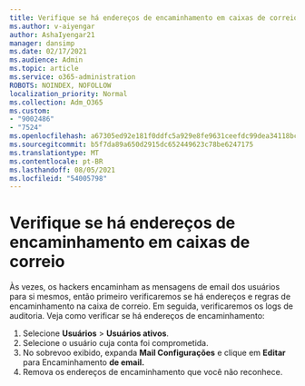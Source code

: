 ```yaml
---
title: Verifique se há endereços de encaminhamento em caixas de correio
ms.author: v-aiyengar
author: AshaIyengar21
manager: dansimp
ms.date: 02/17/2021
ms.audience: Admin
ms.topic: article
ms.service: o365-administration
ROBOTS: NOINDEX, NOFOLLOW
localization_priority: Normal
ms.collection: Adm_O365
ms.custom:
- "9002486"
- "7524"
ms.openlocfilehash: a67305ed92e181f0ddfc5a929e8fe9631ceefdc99dea34118bc99975461f3868
ms.sourcegitcommit: b5f7da89a650d2915dc652449623c78be6247175
ms.translationtype: MT
ms.contentlocale: pt-BR
ms.lasthandoff: 08/05/2021
ms.locfileid: "54005798"
---
```

# <a name="check-for-forwarding-addresses-on-mailboxes"></a>Verifique se há endereços de encaminhamento em caixas de correio

Às vezes, os hackers encaminham as mensagens de email dos usuários para si mesmos, então primeiro verificaremos se há endereços e regras de encaminhamento na caixa de correio. Em seguida, verificaremos os logs de auditoria. Veja como verificar se há endereços de encaminhamento:

1. Selecione **Usuários**  >  **Usuários ativos**.
1. Selecione o usuário cuja conta foi comprometida.
1. No sobrevoo exibido, expanda **Mail Configurações** e clique em **Editar** para Encaminhamento **de email.**
1. Remova os endereços de encaminhamento que você não reconhece.